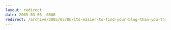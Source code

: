 ```yaml
---
layout: redirect
date: 2005-03-05 -0800
redirect: /archive/2005/03/06/its-easier-to-find-your-blog-than-you-think.aspx/
---
```

